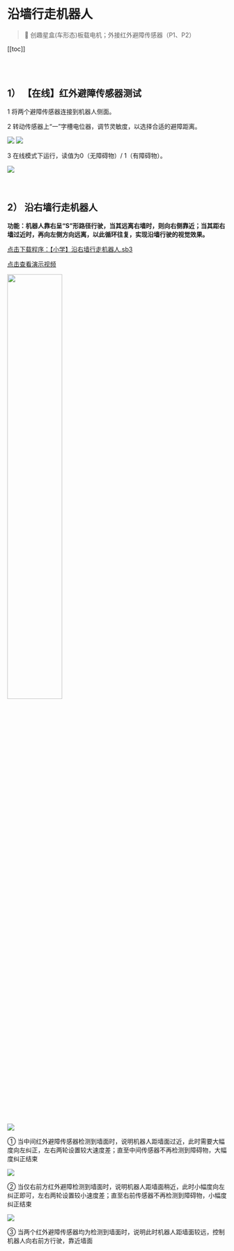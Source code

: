 # 沿墙行走机器人

> 🧰  创趣星盒(车形态)板载电机；外接红外避障传感器（P1、P2）

[[toc]]

<br>
<br>

<!-- <img src="/images/docimg/微信图片_20250220113449.jpg" width="60%"> -->

## 1） 【在线】红外避障传感器测试

1 将两个避障传感器连接到机器人侧面。

2 转动传感器上“一”字槽电位器，调节灵敏度，以选择合适的避障距离。

<img src="/images/docimg/微信图片_20250219100619.png">

<img src="/images/docimg/微信图片_20250219100616.png">

3 在线模式下运行，读值为0（无障碍物）/ 1（有障碍物）。

<img src="/images/docimg/【小学】【在线】红外避障传感器测试.png">

<br>
<br>
<br>

## 2） 沿右墙行走机器人

**功能：机器人靠右呈“S”形路径行驶，当其远离右墙时，则向右侧靠近；当其距右墙过近时，再向左侧方向远离，以此循环往复，实现沿墙行驶的视觉效果。**

<a href="/tutorial/starbox_sj/sb3/【小学】沿右墙行走机器人.sb3">点击下载程序：【小学】沿右墙行走机器人.sb3</a>

<a href="https://www.cfunworld.com" target="_blank">点击查看演示视频</a>

<img src="/images/docimg/Snipaste_2025-08-25_13-44-17.png" width=50%>

<br>

<img src="/images/docimg/Snipaste_2025-08-25_13-58-51.png">

① 当中间红外避障传感器检测到墙面时，说明机器人距墙面过近，此时需要大幅度向左纠正，左右两轮设置较大速度差；直至中间传感器不再检测到障碍物，大幅度纠正结束

<img src="/images/docimg/Snipaste_2025-08-25_13-57-00.png">

② 当仅右前方红外避障检测到墙面时，说明机器人距墙面稍近，此时小幅度向左纠正即可，左右两轮设置较小速度差；直至右前传感器不再检测到障碍物，小幅度纠正结束

<img src="/images/docimg/Snipaste_2025-08-25_13-57-21.png">


③ 当两个红外避障传感器均为检测到墙面时，说明此时机器人距墙面较远，控制机器人向右前方行驶，靠近墙面

<br>
<br>

<!-- ## 3） 沿墙行驶功能实现（优化）

可以创建一个变量，用于接收两个红外避障的读值，以增加程序的可读性；

<img src="/images/docimg/【小学】沿墙行驶功能实现（优化）1.png">

这样，可得如下关系表：

<img src="/images/docimg/Snipaste_2025-02-19_10-48-20.png">

程序优化后，得：

<a href="/tutorial/hellocardoc/sb3/【小学】沿墙行驶功能实现（优化）.sb3">点击下载程序：【小学】沿墙行驶功能实现（优化）.sb3</a>

<a href="https://www.cfunworld.com" target="_blank">点击查看演示视频</a>

<img src="/images/docimg/【小学】沿墙行驶功能实现（优化）2.png">


<br>
<br> -->

